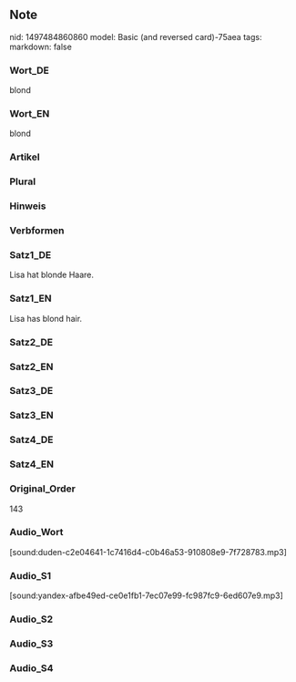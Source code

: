 ## Note
nid: 1497484860860
model: Basic (and reversed card)-75aea
tags: 
markdown: false

### Wort_DE
blond

### Wort_EN
blond

### Artikel


### Plural


### Hinweis


### Verbformen


### Satz1_DE
Lisa hat blonde Haare.

### Satz1_EN
Lisa has blond hair.

### Satz2_DE


### Satz2_EN


### Satz3_DE


### Satz3_EN


### Satz4_DE


### Satz4_EN


### Original_Order
143

### Audio_Wort
[sound:duden-c2e04641-1c7416d4-c0b46a53-910808e9-7f728783.mp3]

### Audio_S1
[sound:yandex-afbe49ed-ce0e1fb1-7ec07e99-fc987fc9-6ed607e9.mp3]

### Audio_S2


### Audio_S3


### Audio_S4


